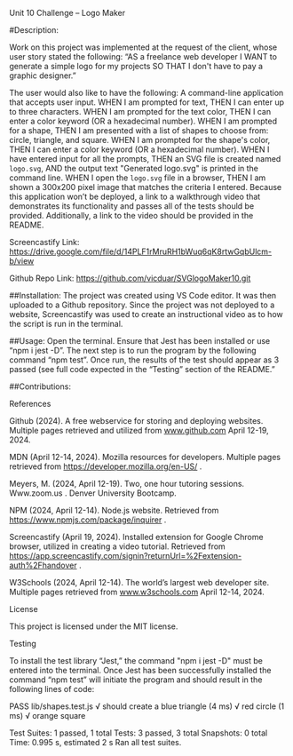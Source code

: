 Unit 10 Challenge – Logo Maker

#Description:

Work on this project was implemented at the request of the client, whose user story stated the following: “AS a freelance web developer I WANT to generate a simple logo for my projects SO THAT I don't have to pay a graphic designer.”

The user would also like to have the following:
A command-line application that accepts user input.
WHEN I am prompted for text, THEN I can enter up to three characters.
WHEN I am prompted for the text color, THEN I can enter a color keyword (OR a hexadecimal number).
WHEN I am prompted for a shape, THEN I am presented with a list of shapes to choose from: circle, triangle, and square.
WHEN I am prompted for the shape's color, THEN I can enter a color keyword (OR a hexadecimal number).
WHEN I have entered input for all the prompts, THEN an SVG file is created named `logo.svg`, AND the output text "Generated logo.svg" is printed in the command line.
WHEN I open the `logo.svg` file in a browser, THEN I am shown a 300x200 pixel image that matches the criteria I entered.
Because this application won’t be deployed, a link to a walkthrough video that demonstrates its functionality and passes all of the tests should be provided. Additionally, a link to the video should be provided in the README.

Screencastify Link:
https://drive.google.com/file/d/14PLF1rMruRH1bWuq6qK8rtwGqbUlcm-b/view

Github Repo Link:
https://github.com/vicduar/SVGlogoMaker10.git

##Installation:
The project was created using VS Code editor. It was then uploaded to a Github repository. Since the project was not deployed to a website, Screencastify was used to create an instructional video as to how the script is run in the terminal.

##Usage:
Open the terminal. Ensure that Jest has been installed or use “npm i jest -D”.  The next step is to run the program by the following command “npm test”. Once run, the results of the test should appear as 3 passed (see full code expected in the “Testing” section of the README.”

##Contributions:

References

Github (2024). A free webservice for storing and deploying websites. Multiple pages retrieved and utilized from www.github.com April 12-19, 2024.

MDN (April 12-14, 2024). Mozilla resources for developers. Multiple pages retrieved from https://developer.mozilla.org/en-US/ .

Meyers, M. (2024, April 12-19). Two, one hour tutoring sessions. Www.zoom.us . Denver University Bootcamp.

NPM (2024, April 12-14). Node.js website. Retrieved from https://www.npmjs.com/package/inquirer .

Screencastify (April 19, 2024). Installed extension for Google Chrome browser, utilized in creating a video tutorial. Retrieved from https://app.screencastify.com/signin?returnUrl=%2Fextension-auth%2Fhandover .

W3Schools (2024, April 12-14). The world’s largest web developer site. Multiple pages retrieved from www.w3schools.com April 12-14, 2024.

License

This project is licensed under the MIT license.


Testing

To install the test library “Jest,” the command "npm i jest -D" must be entered into the terminal. Once Jest has been successfully installed the command “npm test” will initiate the program and should result in the following lines of code:

PASS  lib/shapes.test.js
  √ should create a blue triangle (4 ms)
  √ red circle (1 ms)
  √ orange square

Test Suites: 1 passed, 1 total
Tests:       3 passed, 3 total
Snapshots:   0 total
Time:        0.995 s, estimated 2 s
Ran all test suites.


